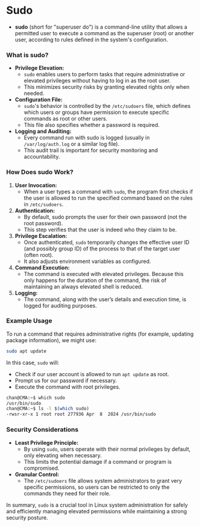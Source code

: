 # Sudo

- **sudo** (short for "superuser do") is a command-line utility that allows a permitted user to execute a command as the superuser (root) or another user, according to rules defined in the system's configuration. 

### What is sudo?

- **Privilege Elevation:**
  - `sudo` enables users to perform tasks that require administrative or elevated privileges without having to log in as the root user. 
  - This minimizes security risks by granting elevated rights only when needed.
- **Configuration File:**
  - `sudo`'s behavior is controlled by the `/etc/sudoers` file, which defines which users or groups have permission to execute specific commands as root or other users. 
  - This file also specifies whether a password is required.
- **Logging and Auditing:**
  - Every command run with sudo is logged (usually in `/var/log/auth.log` or a similar log file). 
  - This audit trail is important for security monitoring and accountability.

### How Does sudo Work?

1. **User Invocation:**
   - When a user types a command with `sudo`, the program first checks if the user is allowed to run the specified command based on the rules in `/etc/sudoers`.
2. **Authentication:**
   - By default, sudo prompts the user for their own password (not the root password). 
   - This step verifies that the user is indeed who they claim to be.
3. **Privilege Escalation:**
   - Once authenticated, `sudo` temporarily changes the effective user ID (and possibly group ID) of the process to that of the target user (often root). 
   - It also adjusts environment variables as configured.
4. **Command Execution:**
   - The command is executed with elevated privileges. Because this only happens for the duration of the command, the risk of maintaining an always elevated shell is reduced.
5. **Logging:**
   - The command, along with the user’s details and execution time, is logged for auditing purposes.

### Example Usage

To run a command that requires administrative rights (for example, updating package information), we might use:

```bash
sudo apt update
```

In this case, `sudo` will:

- Check if our user account is allowed to run `apt update` as root.
- Prompt us for our password if necessary.
- Execute the command with root privileges.

```sh
chan@CMA:~$ which sudo
/usr/bin/sudo
chan@CMA:~$ ls -l $(which sudo)
-rwsr-xr-x 1 root root 277936 Apr  8  2024 /usr/bin/sudo
```



### Security Considerations

- **Least Privilege Principle:**
  - By using `sudo`, users operate with their normal privileges by default, only elevating when necessary.
  - This limits the potential damage if a command or program is compromised.
- **Granular Control:**
  - The `/etc/sudoers` file allows system administrators to grant very specific permissions, so users can be restricted to only the commands they need for their role.

In summary, `sudo` is a crucial tool in Linux system administration for safely and efficiently managing elevated permissions while maintaining a strong security posture.




